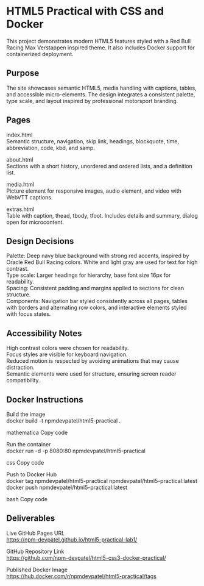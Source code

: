# HTML5 Practical with CSS and Docker

This project demonstrates modern HTML5 features styled with a Red Bull Racing Max Verstappen inspired theme. It also includes Docker support for containerized deployment.

## Purpose

The site showcases semantic HTML5, media handling with captions, tables, and accessible micro-elements. The design integrates a consistent palette, type scale, and layout inspired by professional motorsport branding.

## Pages

index.html  
Semantic structure, navigation, skip link, headings, blockquote, time, abbreviation, code, kbd, and samp.  

about.html  
Sections with a short history, unordered and ordered lists, and a definition list.  

media.html  
Picture element for responsive images, audio element, and video with WebVTT captions.  

extras.html  
Table with caption, thead, tbody, tfoot. Includes details and summary, dialog open for microcontent.  

## Design Decisions

Palette: Deep navy blue background with strong red accents, inspired by Oracle Red Bull Racing colors. White and light gray are used for text for high contrast.  
Type scale: Larger headings for hierarchy, base font size 16px for readability.  
Spacing: Consistent padding and margins applied to sections for clean structure.  
Components: Navigation bar styled consistently across all pages, tables with borders and alternating row colors, and interactive elements styled with focus states.  

## Accessibility Notes

High contrast colors were chosen for readability.  
Focus styles are visible for keyboard navigation.  
Reduced motion is respected by avoiding animations that may cause distraction.  
Semantic elements were used for structure, ensuring screen reader compatibility.  

## Docker Instructions

Build the image  
docker build -t npmdevpatel/html5-practical .

mathematica
Copy code

Run the container  
docker run -d -p 8080:80 npmdevpatel/html5-practical

css
Copy code

Push to Docker Hub  
docker tag npmdevpatel/html5-practical npmdevpatel/html5-practical:latest
docker push npmdevpatel/html5-practical:latest

bash
Copy code

## Deliverables

Live GitHub Pages URL  
https://npm-devpatel.github.io/html5-practical-lab1/

GitHub Repository Link  
https://github.com/npm-devpatel/html5-css3-docker-practical/

Published Docker Image  
https://hub.docker.com/r/npmdevpatel/html5-practical/tags
